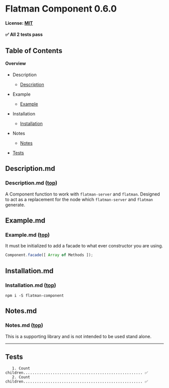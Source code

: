 # Flatman Component 0.6.0
#### License: [MIT](https://opensource.org/licenses/MIT)

#### ✅ All 2 tests pass

## Table of Contents

#### Overview


- Description
  - [Description](#--description-top)

- Example
  - [Example](#--example-top)

- Installation
  - [Installation](#--installation-top)

- Notes
  - [Notes](#--notes-top)
- [Tests](#tests)

## Description.md
### Description.md ([top](#table-of-contents))

A Component function to work with `flatman-server` and `flatman`. Designed to act as a replacement for the node which `flatman-server` and `flatman` generate.

## Example.md
### Example.md ([top](#table-of-contents))

It must be initialized to add a facade to what ever constructor you are using.

```javascript
Component.facade([ Array of Methods ]);
```
## Installation.md
### Installation.md ([top](#table-of-contents))

`npm i -S flatman-component`

## Notes.md
### Notes.md ([top](#table-of-contents))

This is a supporting library and is not intended to be used stand alone.

***

## Tests

```
   1. Count children..................................................... ✅
   2. Count children..................................................... ✅
```

